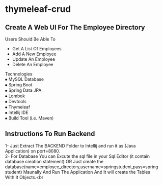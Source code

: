 # thymeleaf-crud
## Create A Web UI For The Employee Directory
Users Should Be Able To 
* Get A List Of Employees
* Add A New Employee
* Update An Employee
* Delete An Employee

Technologies<br>
⦁ MySQL Database <br>
⦁ Spring Boot<br>
⦁ Spring Data JPA<br>
⦁ Lombok<br>
⦁ Devtools<br>
⦁ Thymeleaf<br>
⦁ Intellij IDE<br>
⦁ Build Tool (i.e. Maven) <br>

## Instructions To Run Backend
1- Just Extract The BACKEND Folder to Intellij and run it as (Java Application) on port=8080.<br>
2- For Database You can Excute the sql file in your Sql Editor (it contain database creation statement) OR Just create the database(name=employee_directory,username=springstudent,pass=springstudent) Maunally And Run The Application And It will create the Tables With It Objects.<br


